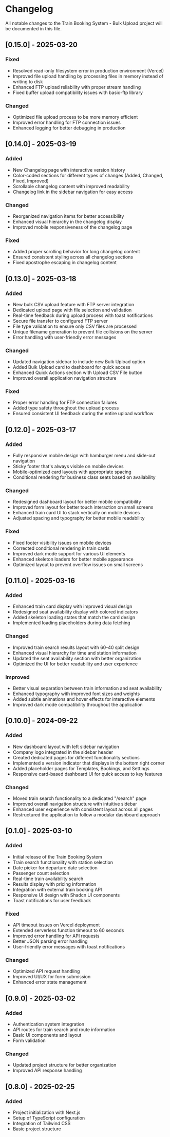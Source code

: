 # Changelog

All notable changes to the Train Booking System - Bulk Upload project will be documented in this file.

## [0.15.0] - 2025-03-20

### Fixed
- Resolved read-only filesystem error in production environment (Vercel)
- Improved file upload handling by processing files in memory instead of writing to disk
- Enhanced FTP upload reliability with proper stream handling
- Fixed buffer upload compatibility issues with basic-ftp library

### Changed
- Optimized file upload process to be more memory efficient
- Improved error handling for FTP connection issues
- Enhanced logging for better debugging in production

## [0.14.0] - 2025-03-19

### Added
- New Changelog page with interactive version history
- Color-coded sections for different types of changes (Added, Changed, Fixed, Improved)
- Scrollable changelog content with improved readability
- Changelog link in the sidebar navigation for easy access

### Changed
- Reorganized navigation items for better accessibility
- Enhanced visual hierarchy in the changelog display
- Improved mobile responsiveness of the changelog page

### Fixed
- Added proper scrolling behavior for long changelog content
- Ensured consistent styling across all changelog sections
- Fixed apostrophe escaping in changelog content

## [0.13.0] - 2025-03-18

### Added
- New bulk CSV upload feature with FTP server integration
- Dedicated upload page with file selection and validation
- Real-time feedback during upload process with toast notifications
- Secure file transfer to configured FTP server
- File type validation to ensure only CSV files are processed
- Unique filename generation to prevent file collisions on the server
- Error handling with user-friendly error messages

### Changed
- Updated navigation sidebar to include new Bulk Upload option
- Added Bulk Upload card to dashboard for quick access
- Enhanced Quick Actions section with Upload CSV File button
- Improved overall application navigation structure

### Fixed
- Proper error handling for FTP connection failures
- Added type safety throughout the upload process
- Ensured consistent UI feedback during the entire upload workflow

## [0.12.0] - 2025-03-17

### Added
- Fully responsive mobile design with hamburger menu and slide-out navigation
- Sticky footer that's always visible on mobile devices
- Mobile-optimized card layouts with appropriate spacing
- Conditional rendering for business class seats based on availability

### Changed
- Redesigned dashboard layout for better mobile compatibility
- Improved form layout for better touch interaction on small screens
- Enhanced train card UI to stack vertically on mobile devices
- Adjusted spacing and typography for better mobile readability

### Fixed
- Fixed footer visibility issues on mobile devices
- Corrected conditional rendering in train cards
- Improved dark mode support for various UI elements
- Enhanced skeleton loaders for better mobile appearance
- Optimized layout to prevent overflow issues on small screens

## [0.11.0] - 2025-03-16

### Added
- Enhanced train card display with improved visual design
- Redesigned seat availability display with colored indicators
- Added skeleton loading states that match the card design
- Implemented loading placeholders during data fetching

### Changed
- Improved train search results layout with 60-40 split design
- Enhanced visual hierarchy for time and station information
- Updated the seat availability section with better organization
- Optimized the UI for better readability and user experience

### Improved
- Better visual separation between train information and seat availability
- Enhanced typography with improved font sizes and weights
- Added subtle animations and hover effects for interactive elements
- Improved dark mode compatibility throughout the application

## [0.10.0] - 2024-09-22

### Added
- New dashboard layout with left sidebar navigation
- Company logo integrated in the sidebar header
- Created dedicated pages for different functionality sections
- Implemented a version indicator that displays in the bottom right corner
- Added placeholder pages for Templates, Bookings, and Settings
- Responsive card-based dashboard UI for quick access to key features

### Changed
- Moved train search functionality to a dedicated "/search" page
- Improved overall navigation structure with intuitive sidebar
- Enhanced user experience with consistent layout across all pages
- Restructured the application to follow a modular dashboard approach

## [0.1.0] - 2025-03-10

### Added
- Initial release of the Train Booking System
- Train search functionality with station selection
- Date picker for departure date selection
- Passenger count selection
- Real-time train availability search
- Results display with pricing information
- Integration with external train booking API
- Responsive UI design with Shadcn UI components
- Toast notifications for user feedback

### Fixed
- API timeout issues on Vercel deployment
- Extended serverless function timeout to 60 seconds
- Improved error handling for API requests
- Better JSON parsing error handling
- User-friendly error messages with toast notifications

### Changed
- Optimized API request handling
- Improved UI/UX for form submission
- Enhanced error state management

## [0.9.0] - 2025-03-02

### Added
- Authentication system integration
- API routes for train search and route information
- Basic UI components and layout
- Form validation

### Changed
- Updated project structure for better organization
- Improved API response handling

## [0.8.0] - 2025-02-25

### Added
- Project initialization with Next.js
- Setup of TypeScript configuration
- Integration of Tailwind CSS
- Basic project structure 